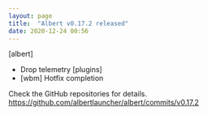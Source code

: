 ```yaml
---
layout: page
title:  "Albert v0.17.2 released"
date: 2020-12-24 00:56
---
```


[albert]
* Drop telemetry
[plugins]
* [wbm] Hotfix completion

Check the GitHub repositories for details.
https://github.com/albertlauncher/albert/commits/v0.17.2
